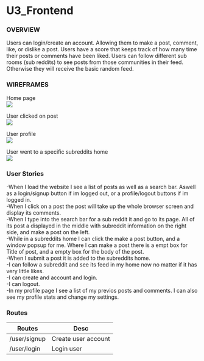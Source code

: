 # U3_Frontend

### OVERVIEW

Users can login/create an account. Allowing them to make a post, comment, like, or dislike a post. Users have a score that keeps track of how many time their posts or comments have been liked. Users can follow different sub rooms (sub reddits) to see posts from those communities in their feed. Otherwise they will receive the basic random feed.

### WIREFRAMES

Home page<br />
<img src=https://i.imgur.com/mk35yp6.jpg />

User clicked on post <br />
<img src=https://i.imgur.com/6mLxPiC.jpg />

User profile<br />
<img src=https://i.imgur.com/9keUQku.jpg />

User went to a specific subreddits home<br />
<img src=https://i.imgur.com/8ivWmsF.jpg />


### User Stories

-When I load the website I see a list of posts as well as a search bar. Aswell as a login/signup button if im logged out, or a profile/logout buttons if im logged in.<br />
-When I click on a post the post will take up the whole browser screen and display its comments.<br />
-When I type into the search bar for a sub reddit it and go to its page. All of its post a displayed in the middle with subreddit information on the right side, and make a post on the left.<br />
-While in a subreddits home I can click the make a post button, and a window popsup for me. Where I can make a post there is a empt box for Title of post, and a empty box for the body of the post.<br />
-When I submit a post it is added to the subreddits home.<br />
-I can follow a subreddit and see its feed in my home now no matter if it has very little likes.<br />
-I can create and account and login.<br />
-I can logout.<br />
-In my profile page I see a list of my previos posts and comments. I can also see my profile stats and change my settings.<br />

### Routes

|Routes|Desc|
|-------|------|
|/user/signup|Create user account|
|/user/login|Login user

